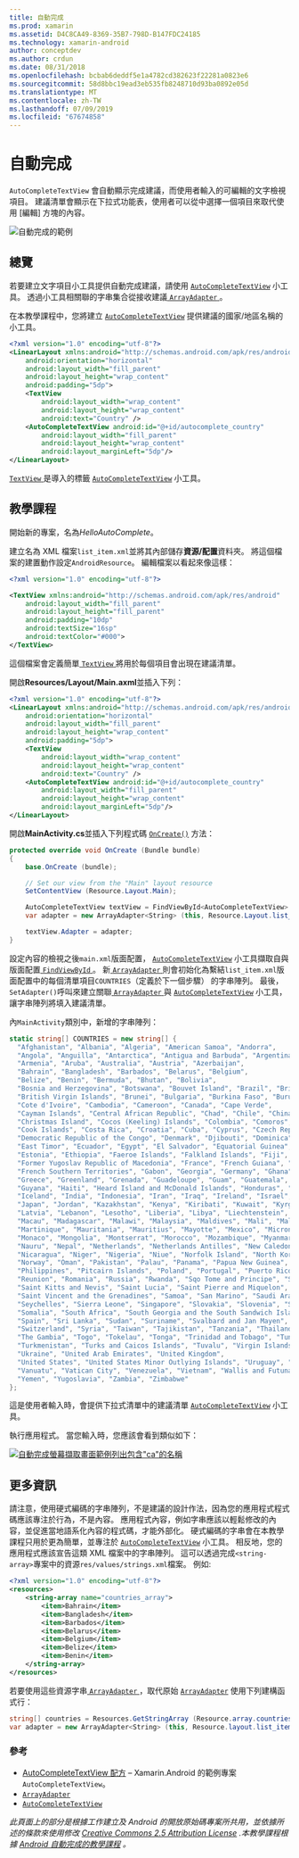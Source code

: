 ```yaml
---
title: 自動完成
ms.prod: xamarin
ms.assetid: D4C8CA49-8369-35B7-798D-B147FDC24185
ms.technology: xamarin-android
author: conceptdev
ms.author: crdun
ms.date: 08/31/2018
ms.openlocfilehash: bcbab6deddf5e1a4782cd382623f22281a0823e6
ms.sourcegitcommit: 58d8bbc19ead3eb535fb8248710d93ba0892e05d
ms.translationtype: MT
ms.contentlocale: zh-TW
ms.lasthandoff: 07/09/2019
ms.locfileid: "67674858"
---
```

# <a name="auto-complete"></a>自動完成

`AutoCompleteTextView` 會自動顯示完成建議，而使用者輸入的可編輯的文字檢視項目。 建議清單會顯示在下拉式功能表，使用者可以從中選擇一個項目來取代使用 [編輯] 方塊的內容。

![自動完成的範例](images/auto-complete.png)

## <a name="overview"></a>總覽

若要建立文字項目小工具提供自動完成建議，請使用 [`AutoCompleteTextView`](https://developer.xamarin.com/api/type/Android.Widget.AutoCompleteTextView/)
小工具。 透過小工具相關聯的字串集合從接收建議[ `ArrayAdapter` ](https://developer.xamarin.com/api/type/Android.Widget.ArrayAdapter/)。

在本教學課程中，您將建立 [`AutoCompleteTextView`](https://developer.xamarin.com/api/type/Android.Widget.AutoCompleteTextView/)
提供建議的國家/地區名稱的小工具。

```xml
<?xml version="1.0" encoding="utf-8"?>
<LinearLayout xmlns:android="http://schemas.android.com/apk/res/android"
    android:orientation="horizontal"
    android:layout_width="fill_parent"
    android:layout_height="wrap_content"
    android:padding="5dp">
    <TextView
        android:layout_width="wrap_content"
        android:layout_height="wrap_content"
        android:text="Country" />
    <AutoCompleteTextView android:id="@+id/autocomplete_country"
        android:layout_width="fill_parent"
        android:layout_height="wrap_content"
        android:layout_marginLeft="5dp"/>
</LinearLayout>
```

[ `TextView` ](https://developer.xamarin.com/api/type/Android.Widget.TextView/)是導入的標籤 [`AutoCompleteTextView`](https://developer.xamarin.com/api/type/Android.Widget.AutoCompleteTextView/)
小工具。


## <a name="tutorial"></a>教學課程

開始新的專案，名為*HelloAutoComplete*。

建立名為 XML 檔案`list_item.xml`並將其內部儲存**資源/配置**資料夾。 將這個檔案的建置動作設定`AndroidResource`。 編輯檔案以看起來像這樣：

```xml
<?xml version="1.0" encoding="utf-8"?>

<TextView xmlns:android="http://schemas.android.com/apk/res/android"
    android:layout_width="fill_parent"
    android:layout_height="fill_parent"
    android:padding="10dp"
    android:textSize="16sp"
    android:textColor="#000">
</TextView>
```

這個檔案會定義簡單[ `TextView` ](https://developer.xamarin.com/api/type/Android.Widget.TextView/)將用於每個項目會出現在建議清單。

開啟**Resources/Layout/Main.axml**並插入下列：

```xml
<?xml version="1.0" encoding="utf-8"?>
<LinearLayout xmlns:android="http://schemas.android.com/apk/res/android"
    android:orientation="horizontal"
    android:layout_width="fill_parent"
    android:layout_height="wrap_content"
    android:padding="5dp">
    <TextView
        android:layout_width="wrap_content"
        android:layout_height="wrap_content"
        android:text="Country" />
    <AutoCompleteTextView android:id="@+id/autocomplete_country"
        android:layout_width="fill_parent"
        android:layout_height="wrap_content"
        android:layout_marginLeft="5dp"/>
</LinearLayout>
```

開啟**MainActivity.cs**並插入下列程式碼 [`OnCreate()`](https://developer.xamarin.com/api/member/Android.App.Activity.OnCreate/(Android.OS.Bundle))
方法：

```csharp
protected override void OnCreate (Bundle bundle)
{
    base.OnCreate (bundle);

    // Set our view from the "Main" layout resource
    SetContentView (Resource.Layout.Main);

    AutoCompleteTextView textView = FindViewById<AutoCompleteTextView> (Resource.Id.autocomplete_country);
    var adapter = new ArrayAdapter<String> (this, Resource.Layout.list_item, COUNTRIES);

    textView.Adapter = adapter;
}
```

設定內容的檢視之後`main.xml`版面配置， [`AutoCompleteTextView`](https://developer.xamarin.com/api/type/Android.Widget.AutoCompleteTextView/)
小工具擷取自與版面配置[ `FindViewById` ](https://developer.xamarin.com/api/member/Android.App.Activity.FindViewById/)。 新[ `ArrayAdapter` ](https://developer.xamarin.com/api/type/Android.Widget.ArrayAdapter/)則會初始化為繫結`list_item.xml`版面配置中的每個清單項目`COUNTRIES`（定義於下一個步驟） 的字串陣列。 最後，`SetAdapter()`呼叫來建立關聯[ `ArrayAdapter` ](https://developer.xamarin.com/api/type/Android.Widget.ArrayAdapter/)與 [`AutoCompleteTextView`](https://developer.xamarin.com/api/type/Android.Widget.AutoCompleteTextView/)
小工具，讓字串陣列將填入建議清單。

內`MainActivity`類別中，新增的字串陣列：

```csharp
static string[] COUNTRIES = new string[] {
  "Afghanistan", "Albania", "Algeria", "American Samoa", "Andorra",
  "Angola", "Anguilla", "Antarctica", "Antigua and Barbuda", "Argentina",
  "Armenia", "Aruba", "Australia", "Austria", "Azerbaijan",
  "Bahrain", "Bangladesh", "Barbados", "Belarus", "Belgium",
  "Belize", "Benin", "Bermuda", "Bhutan", "Bolivia",
  "Bosnia and Herzegovina", "Botswana", "Bouvet Island", "Brazil", "British Indian Ocean Territory",
  "British Virgin Islands", "Brunei", "Bulgaria", "Burkina Faso", "Burundi",
  "Cote d'Ivoire", "Cambodia", "Cameroon", "Canada", "Cape Verde",
  "Cayman Islands", "Central African Republic", "Chad", "Chile", "China",
  "Christmas Island", "Cocos (Keeling) Islands", "Colombia", "Comoros", "Congo",
  "Cook Islands", "Costa Rica", "Croatia", "Cuba", "Cyprus", "Czech Republic",
  "Democratic Republic of the Congo", "Denmark", "Djibouti", "Dominica", "Dominican Republic",
  "East Timor", "Ecuador", "Egypt", "El Salvador", "Equatorial Guinea", "Eritrea",
  "Estonia", "Ethiopia", "Faeroe Islands", "Falkland Islands", "Fiji", "Finland",
  "Former Yugoslav Republic of Macedonia", "France", "French Guiana", "French Polynesia",
  "French Southern Territories", "Gabon", "Georgia", "Germany", "Ghana", "Gibraltar",
  "Greece", "Greenland", "Grenada", "Guadeloupe", "Guam", "Guatemala", "Guinea", "Guinea-Bissau",
  "Guyana", "Haiti", "Heard Island and McDonald Islands", "Honduras", "Hong Kong", "Hungary",
  "Iceland", "India", "Indonesia", "Iran", "Iraq", "Ireland", "Israel", "Italy", "Jamaica",
  "Japan", "Jordan", "Kazakhstan", "Kenya", "Kiribati", "Kuwait", "Kyrgyzstan", "Laos",
  "Latvia", "Lebanon", "Lesotho", "Liberia", "Libya", "Liechtenstein", "Lithuania", "Luxembourg",
  "Macau", "Madagascar", "Malawi", "Malaysia", "Maldives", "Mali", "Malta", "Marshall Islands",
  "Martinique", "Mauritania", "Mauritius", "Mayotte", "Mexico", "Micronesia", "Moldova",
  "Monaco", "Mongolia", "Montserrat", "Morocco", "Mozambique", "Myanmar", "Namibia",
  "Nauru", "Nepal", "Netherlands", "Netherlands Antilles", "New Caledonia", "New Zealand",
  "Nicaragua", "Niger", "Nigeria", "Niue", "Norfolk Island", "North Korea", "Northern Marianas",
  "Norway", "Oman", "Pakistan", "Palau", "Panama", "Papua New Guinea", "Paraguay", "Peru",
  "Philippines", "Pitcairn Islands", "Poland", "Portugal", "Puerto Rico", "Qatar",
  "Reunion", "Romania", "Russia", "Rwanda", "Sqo Tome and Principe", "Saint Helena",
  "Saint Kitts and Nevis", "Saint Lucia", "Saint Pierre and Miquelon",
  "Saint Vincent and the Grenadines", "Samoa", "San Marino", "Saudi Arabia", "Senegal",
  "Seychelles", "Sierra Leone", "Singapore", "Slovakia", "Slovenia", "Solomon Islands",
  "Somalia", "South Africa", "South Georgia and the South Sandwich Islands", "South Korea",
  "Spain", "Sri Lanka", "Sudan", "Suriname", "Svalbard and Jan Mayen", "Swaziland", "Sweden",
  "Switzerland", "Syria", "Taiwan", "Tajikistan", "Tanzania", "Thailand", "The Bahamas",
  "The Gambia", "Togo", "Tokelau", "Tonga", "Trinidad and Tobago", "Tunisia", "Turkey",
  "Turkmenistan", "Turks and Caicos Islands", "Tuvalu", "Virgin Islands", "Uganda",
  "Ukraine", "United Arab Emirates", "United Kingdom",
  "United States", "United States Minor Outlying Islands", "Uruguay", "Uzbekistan",
  "Vanuatu", "Vatican City", "Venezuela", "Vietnam", "Wallis and Futuna", "Western Sahara",
  "Yemen", "Yugoslavia", "Zambia", "Zimbabwe"
};
```

這是使用者輸入時，會提供下拉式清單中的建議清單 [`AutoCompleteTextView`](https://developer.xamarin.com/api/type/Android.Widget.AutoCompleteTextView/)
小工具。

執行應用程式。 當您輸入時，您應該會看到類似如下：

[![自動完成螢幕擷取畫面範例列出包含"ca"的名稱](auto-complete-images/helloautocomplete.png)](auto-complete-images/helloautocomplete.png#lightbox)



## <a name="more-information"></a>更多資訊

請注意，使用硬式編碼的字串陣列，不是建議的設計作法，因為您的應用程式程式碼應該專注於行為，不是內容。 應用程式內容，例如字串應該以輕鬆修改的內容，並促進當地語系化內容的程式碼，才能外部化。 硬式編碼的字串會在本教學課程只用於更為簡單，並專注於 [`AutoCompleteTextView`](https://developer.xamarin.com/api/type/Android.Widget.AutoCompleteTextView/)
小工具。 相反地，您的應用程式應該宣告這類 XML 檔案中的字串陣列。 這可以透過完成`<string-array>`專案中的資源`res/values/strings.xml`檔案。 例如:

```xml
<?xml version="1.0" encoding="utf-8"?>
<resources>
    <string-array name="countries_array">
        <item>Bahrain</item>
        <item>Bangladesh</item>
        <item>Barbados</item>
        <item>Belarus</item>
        <item>Belgium</item>
        <item>Belize</item>
        <item>Benin</item>
    </string-array>
</resources>
```

若要使用這些資源字串[ `ArrayAdapter` ](https://developer.xamarin.com/api/type/Android.Widget.ArrayAdapter/)，取代原始 [`ArrayAdapter`](https://developer.xamarin.com/api/type/Android.Widget.ArrayAdapter/)
使用下列建構函式行：

```csharp
string[] countries = Resources.GetStringArray (Resource.array.countries_array);
var adapter = new ArrayAdapter<String> (this, Resource.layout.list_item, countries);
```


### <a name="references"></a>參考

-   [AutoCompleteTextView 配方](https://github.com/xamarin/recipes/tree/master/Recipes/android/controls/autocomplete_text_view/add_an_autocomplete_text_input) &ndash; Xamarin.Android 的範例專案`AutoCompleteTextView`。
-   [`ArrayAdapter`](https://developer.xamarin.com/api/type/Android.Widget.ArrayAdapter/)
-   [`AutoCompleteTextView`](https://developer.xamarin.com/api/type/Android.Widget.AutoCompleteTextView/)

*此頁面上的部分是根據工作建立及 Android 的開放原始碼專案所共用，並依據所述的條款來使用修改*
[*Creative Commons 2.5 Attribution License*](http://creativecommons.org/licenses/by/2.5/) *.本教學課程根據*
[*Android 自動完成的教學課程*](https://developer.android.com/resources/tutorials/views/hello-autocomplete.html)
 *。*
